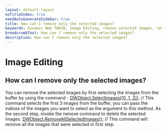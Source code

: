 ```yaml
---
layout: default-layout
noTitleIndex: true
needAutoGenerateSidebar: true
title: How can I remove only the selected images?
keywords: Dynamic Web TWAIN, Image Editing, remove selected images, remove specific images
breadcrumbText: How can I remove only the selected images?
description: How can I remove only the selected images?
---
```


# Image Editing

## How can I remove only the selected images?

You can remove the selected images by first selecting the images from the buffer by using the command -
<a href="https://www.dynamsoft.com/web-twain/docs/info/api/WebTwain_Buffer.html?ver=latest#selectimages" target="_blank">DWObject.SelectImages([0, 1, 2]);</a> // This command selects the first 3 images from the buffer, you can pass the indices of the images you want to select as the argument to this method.
As the second step, invoke the remove command to delete the selected images.
<a href="https://www.dynamsoft.com/web-twain/docs/info/api/WebTwain_Buffer.html?ver=latest#removeallselectedimages" target="_blank">DWObject.RemoveAllSelectedImages();</a> // This command will remove all the images that were selected in first step.
